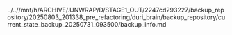../..//mnt/h/ARCHIVE/.UNWRAP/D/STAGE1_OUT/2247cd293227/backup_repository/20250803_201338_pre_refactoring/duri_brain/backup_repository/current_state_backup_20250731_093500/backup_info.md